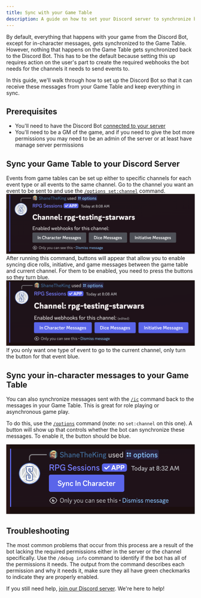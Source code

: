 ```yaml
---
title: Sync with your Game Table
description: A guide on how to set your Discord server to synchronize back and forth with your Game Table
---
```


By default, everything that happens with your game from the Discord Bot, except for in-character messages, gets synchronized to the Game Table. However, nothing that happens on the Game Table gets synchronized back to the Discord Bot. This has to be the default because setting this up requires action on the user's part to create the required webhooks the bot needs for the channels it needs to send events to.

In this guide, we'll walk through how to set up the Discord Bot so that it can receive these messages from your Game Table and keep everything in sync.

## Prerequisites
- You'll need to have the Discord Bot [connected to your server](connecting-to-game-table)
- You'll need to be a GM of the game, and if you need to give the bot more permissions you may need to be an admin of the server or at least have manage server permissions

## Sync your Game Table to your Discord Server

Events from game tables can be set up either to specific channels for each event type or all events to the same channel. Go to the channel you want an event to be sent to and use the [`/options set:channel`](/reference/options/#options) command.
![Sync Options Unchecked](../../../assets/guides/connect-game-table/sync-options-unchecked.png)
After running this command, buttons will appear that allow you to enable syncing dice rolls, initiative, and game messages between the game table and current channel. For them to be enabled, you need to press the buttons so they turn blue.  
![Sync Options Checked](../../../assets/guides/connect-game-table/sync-options-checked.png)
If you only want one type of event to go to the current channel, only turn the button for that event blue.

## Sync your in-character messages to your Game Table

You can also synchronize messages sent with the [`/ic`](/reference/in-character) command back to the messages in your Game Table. This is great for role playing or asynchronous game play.

To do this, use the [`/options`](/reference/options/) command (note: no `set:channel` on this one). A button will show up that controls whether the bot can synchronize these messages. To enable it, the button should be blue.

![Sync Options Checked](../../../assets/guides/sync-game-table-events/sync-in-character-button.png)


## Troubleshooting

The most common problems that occur from this process are a result of the bot lacking the required permissions either in the server or the channel specifically. Use the `/debug info` command to identify if the bot has all of the permissions it needs. The output from the command describes each permission and why it needs it, make sure they all have green checkmarks to indicate they are properly enabled.

If you still need help, [join our Discord server](https://discord.com/invite/DfEkRzUbjk). We're here to help!
